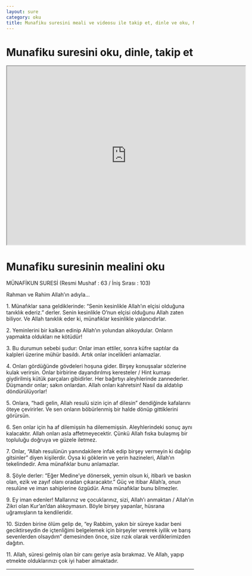 ```yaml
---
layout: sure
category: oku
title: Munafiku suresini meali ve videosu ile takip et, dinle ve oku, Munafiku dinle, Munafiku meali.
---
```


<div class="container">
  <div class="row">
    <div class="col-lg-12">
      <h1>Munafiku suresini oku, dinle, takip et</h1>
      <div class="div-youtube-embed">
        <iframe width="640" height="480" src="https://www.youtube.com/embed/http://">frameborder="0" allowfullscreen></iframe>
      </div>
    </div>
  </div>

  <div class="row">
    <div class="col-lg-12">
      <h1>Munafiku suresinin mealini oku</h1>
      <div><p>MÜNAFİKUN SURESİ (Resmi Mushaf : 63 / İniş Sırası : 103)</p><p>Rahman ve Rahim Allah’ın adıyla…</p><p></p><p></p><p>1. Münafıklar sana geldiklerinde: “Senin kesinlikle Allah’ın elçisi olduğuna tanıklık ederiz.” derler. Senin kesinlikle O’nun elçisi olduğunu Allah zaten biliyor. Ve Allah tanıklık eder ki, münafıklar kesinlikle yalancıdırlar.</p><p></p><p></p><p>2. Yeminlerini bir kalkan edinip Allah’ın yolundan alıkoydular. Onların yapmakta oldukları ne kötüdür!</p><p></p><p></p><p>3. Bu durumun sebebi şudur: Onlar iman ettiler, sonra küfre saptılar da kalpleri üzerine mühür basıldı. Artık onlar incelikleri anlamazlar.</p><p></p><p></p><p>4. Onları gördüğünde gövdeleri hoşuna gider. Birşey konuşsalar sözlerine kulak verirsin. Onlar birbirine dayandırılmış keresteler / Hint kumaşı giydirilmiş kütük parçaları gibidirler. Her bağırtıyı aleyhlerinde zannederler. Düşmandır onlar; sakın onlardan. Allah onları kahretsin! Nasıl da aldatılıp döndürülüyorlar!</p><p></p><p></p><p>5. Onlara, “hadi gelin, Allah resulü sizin için af dilesin” dendiğinde kafalarını öteye çevirirler. Ve sen onların böbürlenmiş bir halde dönüp gittiklerini görürsün.</p><p></p><p></p><p>6. Sen onlar için ha af dilemişsin ha dilememişsin. Aleyhlerindeki sonuç aynı kalacaktır. Allah onları asla affetmeyecektir. Çünkü Allah fıska bulaşmış bir topluluğu doğruya ve güzele iletmez.</p><p></p><p></p><p>7. Onlar, “Allah resulünün yanındakilere infak edip birşey vermeyin ki dağılıp gitsinler” diyen kişilerdir. Oysa ki göklerin ve yerin hazineleri, Allah’ın tekelindedir. Ama münafıklar bunu anlamazlar.</p><p></p><p></p><p>8. Şöyle derler: “Eğer Medine’ye dönersek, yemin olsun ki, itibarlı ve baskın olan, ezik ve zayıf olanı oradan çıkaracaktır.” Güç ve itibar Allah’a, onun resulüne ve iman sahiplerine özgüdür. Ama münafıklar bunu bilmezler.</p><p></p><p></p><p>9. Ey iman edenler! Mallarınız ve çocuklarınız, sizi, Allah’ı anmaktan / Allah’ın Zikri olan Kur’an’dan alıkoymasın. Böyle birşey yapanlar, hüsrana uğramışların ta kendileridir.</p><p></p><p></p><p>10. Sizden birine ölüm gelip de, “ey Rabbim, yakın bir süreye kadar beni geciktirseydin de içtenliğimi belgelemek için birşeyler vererek iyilik ve barış sevenlerden olsaydım” demesinden önce, size rızık olarak verdiklerimizden dağıtın.</p><p></p><p></p><p>11. Allah, süresi gelmiş olan bir canı geriye asla bırakmaz. Ve Allah, yapıp etmekte olduklarınızı çok iyi haber almaktadır.</p><p></p><p></p><p></p><p></p></div>
    </div>
  </div>
</div>
<hr />